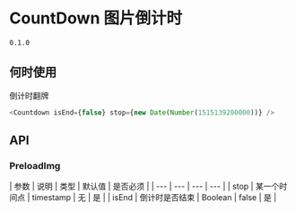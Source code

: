 # CountDown 图片倒计时
`0.1.0`

## 何时使用
倒计时翻牌

```javascript
<Countdown isEnd={false} stop={new Date(Number(1515139200000))} />
```


## API
### PreloadImg
| 参数 | 说明 | 类型 | 默认值 | 是否必须 |
| --- | --- | --- | --- |
| stop | 某一个时间点 | timestamp  | 无 | 是 |
| isEnd | 倒计时是否结束 | Boolean | false | 是 |
